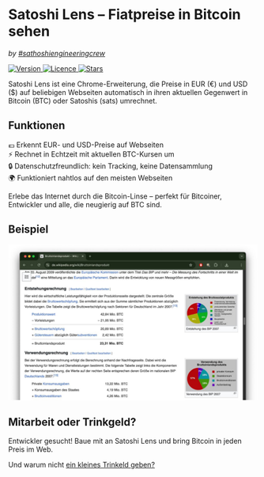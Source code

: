 # Satoshi Lens – Fiatpreise in Bitcoin sehen

_by [#sathoshiengineeringcrew](https://satoshiengineering.com/)_

<p>
  <a href="https://github.com/Satoshi-Engineering/satoshi-lens/">
    <img src="https://img.shields.io/github/package-json/v/Satoshi-Engineering/satoshi-lens?color=6B3D91" alt="Version">
  </a>
  <a href="https://github.com/Satoshi-Engineering/satoshi-lens/blob/main/LICENSE">
    <img src="https://img.shields.io/github/license/Satoshi-Engineering/satoshi-lens?color=6B3D91" alt="Licence">
  </a>
  <a href="https://github.com/Satoshi-Engineering/satoshi-lens/stargazers">
    <img src="https://img.shields.io/github/stars/Satoshi-Engineering/satoshi-lens.svg?style=flat&color=6B3D91" alt="Stars">
  </a>
</p>

Satoshi Lens ist eine Chrome-Erweiterung, die Preise in EUR (€) und USD ($) auf beliebigen Webseiten automatisch in ihren aktuellen Gegenwert in Bitcoin (BTC) oder Satoshis (sats) umrechnet.

## Funktionen

💶 Erkennt EUR- und USD-Preise auf Webseiten  
⚡ Rechnet in Echtzeit mit aktuellen BTC-Kursen um  
🔒 Datenschutzfreundlich: kein Tracking, keine Datensammlung  
🌍 Funktioniert nahtlos auf den meisten Webseiten

Erlebe das Internet durch die Bitcoin-Linse – perfekt für Bitcoiner, Entwickler und alle, die neugierig auf BTC sind.

## Beispiel

<img src="design/appstore/AppStore1.jpg" width="600">

## Mitarbeit oder Trinkgeld?

Entwickler gesucht! Baue mit an Satoshi Lens und bring Bitcoin in jeden Preis im Web.

Und warum nicht [ein kleines Trinkeld geben?](https://satoshiengineering.com/tipjar/)
